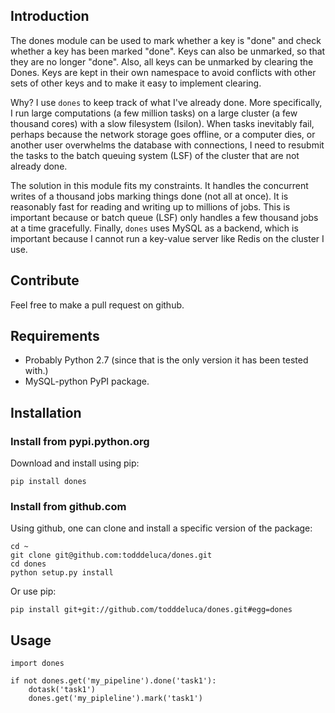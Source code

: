 
## Introduction

The dones module can be used to mark whether a key is "done" and check whether
a key has been marked "done".  Keys can also be unmarked, so that they are no
longer "done".  Also, all keys can be unmarked by clearing the Dones.
Keys are kept in their own namespace to avoid conflicts with other
sets of other keys and to make it easy to implement clearing.

Why?  I use `dones` to keep track of what I've already done.  More
specifically, I run large computations (a few million tasks) on a large cluster
(a few thousand cores) with a slow filesystem (Isilon).  When tasks inevitably
fail, perhaps because the network storage goes offline, or a computer dies, or
another user overwhelms the database with connections, I need to resubmit the
tasks to the batch queuing system (LSF) of the cluster that are not already
done.  

The solution in this module fits my constraints.  It handles the concurrent
writes of a thousand jobs marking things done (not all at once).  It is
reasonably fast for reading and writing up to millions of jobs.  This is
important because or batch queue (LSF) only handles a few thousand jobs at a
time gracefully.  Finally, `dones` uses MySQL as a backend, which is important
because I cannot run a key-value server like Redis on the cluster I use.


## Contribute

Feel free to make a pull request on github.


## Requirements

- Probably Python 2.7 (since that is the only version it has been tested with.)
- MySQL-python PyPI package.


## Installation


### Install from pypi.python.org

Download and install using pip:

    pip install dones


### Install from github.com

Using github, one can clone and install a specific version of the package:

    cd ~
    git clone git@github.com:todddeluca/dones.git
    cd dones
    python setup.py install

Or use pip:

    pip install git+git://github.com/todddeluca/dones.git#egg=dones


## Usage


    import dones

    if not dones.get('my_pipeline').done('task1'):
        dotask('task1')
        dones.get('my_pipleline').mark('task1')



